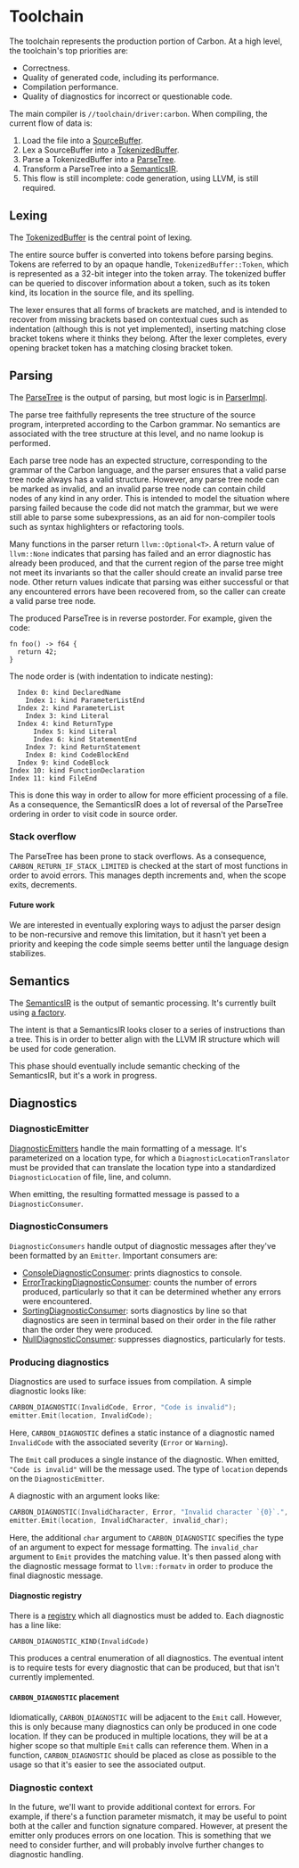 # Toolchain

<!--
Part of the Carbon Language project, under the Apache License v2.0 with LLVM
Exceptions. See /LICENSE for license information.
SPDX-License-Identifier: Apache-2.0 WITH LLVM-exception
-->

The toolchain represents the production portion of Carbon. At a high level, the
toolchain's top priorities are:

-   Correctness.
-   Quality of generated code, including its performance.
-   Compilation performance.
-   Quality of diagnostics for incorrect or questionable code.

The main compiler is `//toolchain/driver:carbon`. When compiling, the current
flow of data is:

1. Load the file into a [SourceBuffer](source/source_buffer.h).
2. Lex a SourceBuffer into a [TokenizedBuffer](lexer/tokenized_buffer.h).
3. Parse a TokenizedBuffer into a [ParseTree](parser/parse_tree.h).
4. Transform a ParseTree into a [SemanticsIR](semantics/semantics_ir.h).
5. This flow is still incomplete: code generation, using LLVM, is still
   required.

## Lexing

The [TokenizedBuffer](lexer/tokenized_buffer.h) is the central point of lexing.

The entire source buffer is converted into tokens before parsing begins. Tokens
are referred to by an opaque handle, `TokenizedBuffer::Token`, which is
represented as a 32-bit integer into the token array. The tokenized buffer can
be queried to discover information about a token, such as its token kind, its
location in the source file, and its spelling.

The lexer ensures that all forms of brackets are matched, and is intended to
recover from missing brackets based on contextual cues such as indentation
(although this is not yet implemented), inserting matching close bracket tokens
where it thinks they belong. After the lexer completes, every opening bracket
token has a matching closing bracket token.

## Parsing

The [ParseTree](parser/parse_tree.h) is the output of parsing, but most logic is
in [ParserImpl](parser/parser_impl.h).

The parse tree faithfully represents the tree structure of the source program,
interpreted according to the Carbon grammar. No semantics are associated with
the tree structure at this level, and no name lookup is performed.

Each parse tree node has an expected structure, corresponding to the grammar of
the Carbon language, and the parser ensures that a valid parse tree node always
has a valid structure. However, any parse tree node can be marked as invalid,
and an invalid parse tree node can contain child nodes of any kind in any order.
This is intended to model the situation where parsing failed because the code
did not match the grammar, but we were still able to parse some subexpressions,
as an aid for non-compiler tools such as syntax highlighters or refactoring
tools.

Many functions in the parser return `llvm::Optional<T>`. A return value of
`llvm::None` indicates that parsing has failed and an error diagnostic has
already been produced, and that the current region of the parse tree might not
meet its invariants so that the caller should create an invalid parse tree node.
Other return values indicate that parsing was either successful or that any
encountered errors have been recovered from, so the caller can create a valid
parse tree node.

The produced ParseTree is in reverse postorder. For example, given the code:

```carbon
fn foo() -> f64 {
  return 42;
}
```

The node order is (with indentation to indicate nesting):

```carbon
  Index 0: kind DeclaredName
    Index 1: kind ParameterListEnd
  Index 2: kind ParameterList
    Index 3: kind Literal
  Index 4: kind ReturnType
      Index 5: kind Literal
      Index 6: kind StatementEnd
    Index 7: kind ReturnStatement
    Index 8: kind CodeBlockEnd
  Index 9: kind CodeBlock
Index 10: kind FunctionDeclaration
Index 11: kind FileEnd
```

This is done this way in order to allow for more efficient processing of a file.
As a consequence, the SemanticsIR does a lot of reversal of the ParseTree
ordering in order to visit code in source order.

### Stack overflow

The ParseTree has been prone to stack overflows. As a consequence,
`CARBON_RETURN_IF_STACK_LIMITED` is checked at the start of most functions in
order to avoid errors. This manages depth increments and, when the scope exits,
decrements.

#### Future work

We are interested in eventually exploring ways to adjust the parser design to be non-recursive and remove this limitation, but it hasn't yet been a priority and keeping the code simple seems better until the language design stabilizes.

## Semantics

The [SemanticsIR](semantics/semantics_ir.h) is the output of semantic
processing. It's currently built using
[a factory](semantics/semantics_ir_factory.h).

The intent is that a SemanticsIR looks closer to a series of instructions than a
tree. This is in order to better align with the LLVM IR structure which will be
used for code generation.

This phase should eventually include semantic checking of the SemanticsIR, but
it's a work in progress.

## Diagnostics

### DiagnosticEmitter

[DiagnosticEmitters](diagnostics/diagnostic_emitter.h) handle the main
formatting of a message. It's parameterized on a location type, for which a
`DiagnosticLocationTranslator` must be provided that can translate the location
type into a standardized `DiagnosticLocation` of file, line, and column.

When emitting, the resulting formatted message is passed to a
`DiagnosticConsumer`.

### DiagnosticConsumers

`DiagnosticConsumers` handle output of diagnostic messages after they've been
formatted by an `Emitter`. Important consumers are:

-   [ConsoleDiagnosticConsumer](diagnostics/diagnostic_emitter.h): prints
    diagnostics to console.
-   [ErrorTrackingDiagnosticConsumer](diagnostics/diagnostic_emitter.h): counts
    the number of errors produced, particularly so that it can be determined
    whether any errors were encountered.
-   [SortingDiagnosticConsumer](diagnostics/sorting_diagnostic_consumer.h):
    sorts diagnostics by line so that diagnostics are seen in terminal based on
    their order in the file rather than the order they were produced.
-   [NullDiagnosticConsumer](diagnostics/null_diagnostics.h): suppresses
    diagnostics, particularly for tests.

### Producing diagnostics

Diagnostics are used to surface issues from compilation. A simple diagnostic
looks like:

```cpp
CARBON_DIAGNOSTIC(InvalidCode, Error, "Code is invalid");
emitter.Emit(location, InvalidCode);
```

Here, `CARBON_DIAGNOSTIC` defines a static instance of a diagnostic named
`InvalidCode` with the associated severity (`Error` or `Warning`).

The `Emit` call produces a single instance of the diagnostic. When emitted,
`"Code is invalid"` will be the message used. The type of `location` depends on
the `DiagnosticEmitter`.

A diagnostic with an argument looks like:

```cpp
CARBON_DIAGNOSTIC(InvalidCharacter, Error, "Invalid character `{0}`.", char);
emitter.Emit(location, InvalidCharacter, invalid_char);
```

Here, the additional `char` argument to `CARBON_DIAGNOSTIC` specifies the type
of an argument to expect for message formatting. The `invalid_char` argument to
`Emit` provides the matching value. It's then passed along with the diagnostic
message format to `llvm::formatv` in order to produce the final diagnostic
message.

#### Diagnostic registry

There is a [registry](diagnostics/diagnostic_registry.def) which all diagnostics
must be added to. Each diagnostic has a line like:

```cppp
CARBON_DIAGNOSTIC_KIND(InvalidCode)
```

This produces a central enumeration of all diagnostics. The eventual intent is
to require tests for every diagnostic that can be produced, but that isn't
currently implemented.

#### `CARBON_DIAGNOSTIC` placement

Idiomatically, `CARBON_DIAGNOSTIC` will be adjacent to the `Emit` call. However,
this is only because many diagnostics can only be produced in one code location.
If they can be produced in multiple locations, they will be at a higher scope so
that multiple `Emit` calls can reference them. When in a function,
`CARBON_DIAGNOSTIC` should be placed as close as possible to the usage so that
it's easier to see the associated output.

### Diagnostic context

In the future, we'll want to provide additional context for errors. For example,
if there's a function parameter mismatch, it may be useful to point both at the
caller and function signature compared. However, at present the emitter only
produces errors on one location. This is something that we need to consider
further, and will probably involve further changes to diagnostic handling.
